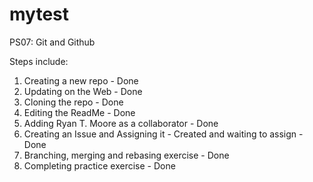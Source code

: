 # mytest

PS07: Git and Github  

Steps include:
1. Creating a new repo - Done
2. Updating on the Web - Done
3. Cloning the repo - Done
4. Editing the ReadMe - Done
5. Adding Ryan T. Moore as a collaborator - Done
6. Creating an Issue and Assigning it - Created and waiting to assign - Done
7. Branching, merging and rebasing exercise - Done
8. Completing practice exercise - Done

